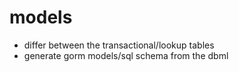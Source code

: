 # models

- differ between the transactional/lookup tables
- generate gorm models/sql schema from the dbml
